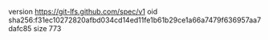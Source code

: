version https://git-lfs.github.com/spec/v1
oid sha256:f31ec10272820afbd034cd14ed11fe1b61b29ce1a66a7479f636957aa7dafc85
size 773
